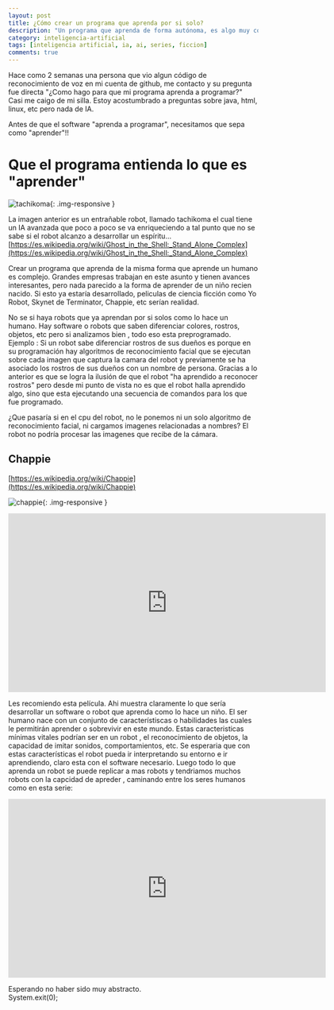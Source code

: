 ```yaml
---
layout: post
title: ¿Cómo crear un programa que aprenda por si solo?
description: "Un programa que aprenda de forma autónoma, es algo muy complejo."
category: inteligencia-artificial
tags: [inteligencia artificial, ia, ai, series, ficcion]
comments: true  
---
```


Hace como 2 semanas una persona que vio algun código de reconocimiento de voz en mi cuenta de github, me contacto y su pregunta fue directa
"¿Como hago para que mi programa aprenda a programar?" Casi me caigo de mi silla. Estoy acostumbrado a preguntas sobre java, html, linux, etc pero nada de IA.

Antes de que el software "aprenda a programar", necesitamos que sepa como "aprender"!!

# Que el programa entienda lo que es "aprender"

![tachikoma](https://ghostlightning.files.wordpress.com/2010/06/ozcghostintheshellstandalonecomplexe15machinesdesirantes-mkv_snapshot_09-04_2010-06-22_17-56-26.jpg){: .img-responsive }

La imagen anterior es un entrañable robot, llamado tachikoma el cual tiene un IA avanzada que poco a poco se va enriqueciendo a tal punto que no se sabe si el robot alcanzo a desarrollar un espíritu... [https://es.wikipedia.org/wiki/Ghost_in_the_Shell:_Stand_Alone_Complex](https://es.wikipedia.org/wiki/Ghost_in_the_Shell:_Stand_Alone_Complex)

Crear un programa que aprenda de la misma forma que aprende un humano es complejo. Grandes empresas trabajan en este asunto y tienen
avances interesantes, pero nada parecido a la forma de aprender de un niño recien nacido. Si esto ya estaría desarrollado, peliculas de ciencia ficción como Yo Robot, Skynet de Terminator, Chappie, etc serían realidad.

No se si haya robots que ya aprendan por si solos como lo hace un humano. Hay software o robots que saben diferenciar colores, rostros,
objetos, etc pero si analizamos bien , todo eso esta preprogramado. Ejemplo : Si un robot sabe diferenciar rostros de sus dueños es porque en su programación
hay algoritmos de reconocimiento facial que se ejecutan sobre cada imagen que captura la camara del robot y previamente se ha asociado los
rostros de sus dueños con un nombre de persona. Gracias a lo anterior es que se logra la ilusión de que el robot "ha aprendido a reconocer rostros" pero 
desde mi punto de vista no es que el robot halla aprendido algo, sino que esta ejecutando una secuencia de comandos para los que fue programado.

¿Que pasaría si en el cpu del robot, no le ponemos ni un solo algoritmo de reconocimiento facial, ni cargamos imagenes relacionadas a nombres?
El robot no podría procesar las imagenes que recibe de la cámara. 

## Chappie

[https://es.wikipedia.org/wiki/Chappie](https://es.wikipedia.org/wiki/Chappie)

![chappie](http://trilbee.com/wp-content/uploads/2015/03/chappie-1.jpg){: .img-responsive }

<iframe width="640" height="360" src="https://www.youtube.com/embed/l6bmTNadhJE" frameborder="0" allowfullscreen></iframe>

Les recomiendo esta película. Ahi muestra claramente lo que sería desarrollar un software o robot que aprenda como lo hace un niño.
El ser humano nace con un conjunto de característiscas o habilidades las cuales le permitirán aprender o sobrevivir en este mundo. Estas
caracteristicas mínimas vitales podrían ser en un robot , el reconocimiento de objetos, la capacidad de imitar sonidos, comportamientos, etc. Se esperaria que con 
estas características el robot pueda ir interpretando su entorno e ir aprendiendo, claro esta con el software necesario. Luego todo lo que aprenda un robot se puede replicar a mas 
robots y tendriamos muchos robots con la capcidad de apreder , caminando entre los seres humanos como en esta serie:

<iframe width="640" height="360" src="https://www.youtube.com/embed/HU4mwlTUXnc" frameborder="0" allowfullscreen></iframe>

Esperando no haber sido muy abstracto.
<br>
System.exit(0);
